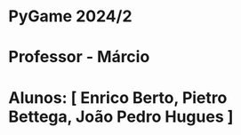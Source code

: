 # PyGame 2024/2

# Professor - Márcio

# Alunos: [ Enrico Berto, Pietro Bettega, João Pedro Hugues ]